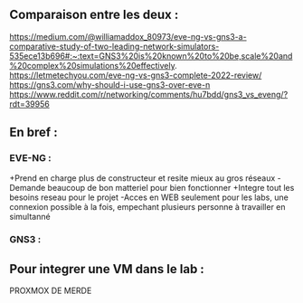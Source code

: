 ## Comparaison entre les deux : 

https://medium.com/@williamaddox_80973/eve-ng-vs-gns3-a-comparative-study-of-two-leading-network-simulators-535ece13b696#:~:text=GNS3%20is%20known%20to%20be,scale%20and%20complex%20simulations%20effectively.
https://letmetechyou.com/eve-ng-vs-gns3-complete-2022-review/
https://gns3.com/why-should-i-use-gns3-over-eve-n
https://www.reddit.com/r/networking/comments/hu7bdd/gns3_vs_eveng/?rdt=39956

## En bref : 

### EVE-NG : 

+Prend en charge plus de constructeur et resite mieux au gros réseaux
-Demande beaucoup de bon matteriel pour bien fonctionner
+Integre tout les besoins reseau pour le projet
-Acces en WEB seulement pour les labs, une connexion possible à la fois, empechant plusieurs personne à travailler en simultanné

### GNS3 : 


## Pour integrer une VM dans le lab :



PROXMOX DE MERDE